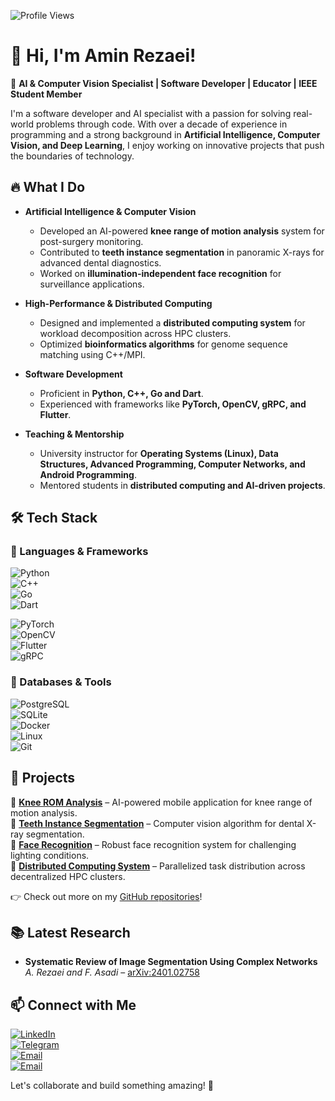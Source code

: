 ![Profile Views](https://komarev.com/ghpvc/?username=aminzdev)

# 👋 Hi, I'm Amin Rezaei!  

🚀 **AI & Computer Vision Specialist | Software Developer | Educator | IEEE Student Member**  

I'm a software developer and AI specialist with a passion for solving real-world problems through code. With over a decade of experience in programming and a strong background in **Artificial Intelligence, Computer Vision, and Deep Learning**, I enjoy working on innovative projects that push the boundaries of technology.  

## 🔥 What I Do  

- **Artificial Intelligence & Computer Vision**  
  - Developed an AI-powered **knee range of motion analysis** system for post-surgery monitoring.  
  - Contributed to **teeth instance segmentation** in panoramic X-rays for advanced dental diagnostics.  
  - Worked on **illumination-independent face recognition** for surveillance applications.  

- **High-Performance & Distributed Computing**  
  - Designed and implemented a **distributed computing system** for workload decomposition across HPC clusters.  
  - Optimized **bioinformatics algorithms** for genome sequence matching using C++/MPI.  

- **Software Development**  
  - Proficient in **Python, C++, Go and Dart**.  
  - Experienced with frameworks like **PyTorch, OpenCV, gRPC, and Flutter**.  

- **Teaching & Mentorship**  
  - University instructor for **Operating Systems (Linux), Data Structures, Advanced Programming, Computer Networks, and Android Programming**.  
  - Mentored students in **distributed computing and AI-driven projects**.  

## 🛠️ Tech Stack  

### 🚀 Languages & Frameworks  
![Python](https://img.shields.io/badge/Python-3776AB?style=for-the-badge&logo=python&logoColor=white)  
![C++](https://img.shields.io/badge/C++-00599C?style=for-the-badge&logo=c%2B%2B&logoColor=white)  
![Go](https://img.shields.io/badge/Go-00ADD8?style=for-the-badge&logo=go&logoColor=white)  
![Dart](https://img.shields.io/badge/Dart-0175C2?style=for-the-badge&logo=dart&logoColor=white)  

![PyTorch](https://img.shields.io/badge/PyTorch-EE4C2C?style=for-the-badge&logo=pytorch&logoColor=white)  
![OpenCV](https://img.shields.io/badge/OpenCV-5C3EE8?style=for-the-badge&logo=opencv&logoColor=white)  
![Flutter](https://img.shields.io/badge/Flutter-02569B?style=for-the-badge&logo=flutter&logoColor=white)  
![gRPC](https://img.shields.io/badge/gRPC-4285F4?style=for-the-badge&logo=google&logoColor=white)  

### 💾 Databases & Tools  
![PostgreSQL](https://img.shields.io/badge/PostgreSQL-336791?style=for-the-badge&logo=postgresql&logoColor=white)  
![SQLite](https://img.shields.io/badge/SQLite-003B57?style=for-the-badge&logo=sqlite&logoColor=white)  
![Docker](https://img.shields.io/badge/Docker-2496ED?style=for-the-badge&logo=docker&logoColor=white)  
![Linux](https://img.shields.io/badge/Linux-FCC624?style=for-the-badge&logo=linux&logoColor=black)  
![Git](https://img.shields.io/badge/Git-F05032?style=for-the-badge&logo=git&logoColor=white)  

## 🌟 Projects  

🔹 **[Knee ROM Analysis](#)** – AI-powered mobile application for knee range of motion analysis.  
🔹 **[Teeth Instance Segmentation](#)** – Computer vision algorithm for dental X-ray segmentation.  
🔹 **[Face Recognition](#)** – Robust face recognition system for challenging lighting conditions.  
🔹 **[Distributed Computing System](#)** – Parallelized task distribution across decentralized HPC clusters.  

👉 Check out more on my [GitHub repositories](https://github.com/aminzdev)!  

## 📚 Latest Research  

- **Systematic Review of Image Segmentation Using Complex Networks**  
  *A. Rezaei and F. Asadi* – [arXiv:2401.02758](https://arxiv.org/abs/2401.02758)  

## 📫 Connect with Me  

[![LinkedIn](https://img.shields.io/badge/LinkedIn-0077B5?style=for-the-badge&logo=linkedin&logoColor=white)](https://www.linkedin.com/in/aminzdev)  
[![Telegram](https://img.shields.io/badge/Telegram-26A5E4?style=for-the-badge&logo=telegram&logoColor=white)](https://t.me/aminzdev)  
[![Email](https://img.shields.io/badge/Email-D14836?style=for-the-badge&logo=gmail&logoColor=white)](mailto:amin.zdev@gmail.com)  
[![Email](https://img.shields.io/badge/Email-D14836?style=for-the-badge&logo=gmail&logoColor=white)](mailto:amin.rezaei@ieee.org)  

Let's collaborate and build something amazing! 🚀  
